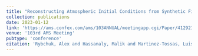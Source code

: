 ```yaml
---
title: "Reconstructing Atmospheric Initial Conditions from Synthetic Field Measurements for Turbine Model Validation through Denoising Diffusion Probabilistic Models"
collection: publications
date: 2023-01-12
link: 'https://ams.confex.com/ams/103ANNUAL/meetingapp.cgi/Paper/412921'
venue: '103rd AMS Meeting'
pubtype: 'conference'
citation: 'Rybchuk, Alex and Hassanaly, Malik and Martinez-Tossas, Luis A. and Hamilton, Nicholas and Fulton, Mitchell J. and Doubrawa, Paula (2023). &quot;Reconstructing Atmospheric Initial Conditions from Synthetic Field Measurements for Turbine Model Validation through Denoising Diffusion Probabilistic Models.&quot; <i>103rd AMS Meeting</i>.'
---
```

